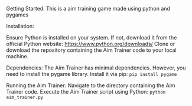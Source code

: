 Getting Started:
This is a aim training game made using python and pygames 

Installation:

Ensure Python is installed on your system. If not, download it from the official Python website: https://www.python.org/downloads/
Clone or download the repository containing the Aim Trainer code to your local machine.

Dependencies:
The Aim Trainer has minimal dependencies. However, you need to install the pygame library. Install it via pip:
  `pip install pygame`

Running the Aim Trainer:
Navigate to the directory containing the Aim Trainer code.
Execute the Aim Trainer script using Python:
  `python aim_trainer.py`
